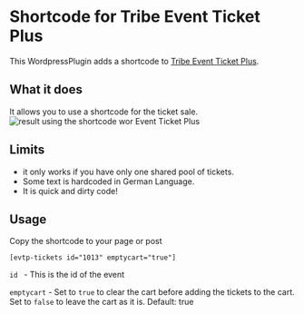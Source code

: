 # Shortcode for Tribe Event Ticket Plus

This WordpressPlugin adds a shortcode to  [Tribe Event Ticket Plus](https://theeventscalendar.com/product/wordpress-event-tickets-plus/).


## What it does

It allows you to use a shortcode for the ticket sale. 
![result using the shortcode wor Event Ticket Plus](https://theeventscalendar.com/content/uploads/2018/02/ad543f036fbf3112.jpg)


## Limits
- it only works if you have only one shared pool of tickets.
- Some text is hardcoded in German Language. 
- It is quick and dirty code!



## Usage

Copy the shortcode to your page or post

`[evtp-tickets id="1013" emptycart="true"]
`

`id ` - This is the id of the event

`emptycart` - Set  to `true` to clear the cart before adding the tickets to the cart. 
Set to `false` to leave the cart as it is.
Default: true
